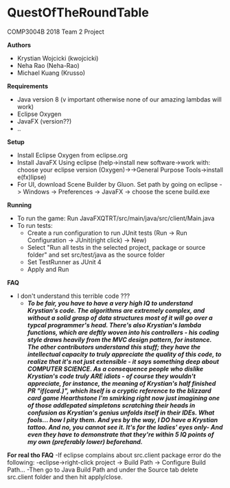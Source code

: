 # QuestOfTheRoundTable
COMP3004B 2018 Team 2 Project

**Authors**
- Krystian Wojcicki (kwojcicki)
- Neha Rao (Neha-Rao)
- Michael Kuang (Krusso)

**Requirements**
- Java version 8 (v important otherwise none of our amazing lambdas will work)
- Eclipse Oxygen
- JavaFX (version??)
- ..

**Setup**
- Install Eclipse Oxygen from eclipse.org
- Install JavaFX Using eclipse (help->install new software->work with: choose your eclipse version (Oxygen)->->General Purpose Tools->install e(fx)lipse)
- For UI, download Scene Builder by Gluon. Set path by going on eclipse -> Windows -> Preferences -> JavaFX -> choose the scene build.exe 

**Running**
- To run the game: Run JavaFXQTRT/src/main/java/src/client/Main.java
- To run tests:
  - Create a run configuration to run JUnit tests (Run -> Run Configuration -> JUnit(right click) -> New)
  - Select "Run all tests in the selected project, package or source folder" and set src/test/java as the source folder
  - Set TestRunner as JUnit 4
  - Apply and Run

**FAQ**
- I don't understand this terrible code ???
  - ***To be fair, you have to have a very high IQ to understand Krystian's code. The algorithms are extremely complex, and without a solid grasp of data structures most of it will go over a typcal programmer's head. There's also Krystian's lambda functions, which are deftly woven into his controllers - his coding style draws heavily from the MVC design pattern, for instance. The other contributors understand this stuff; they have the intellectual capacity to truly appreciate the quality of this code, to realize that it's not just extensible - it says something deep about COMPUTER SCIENCE. As a consequence people who dislike Krystian's code truly ARE idiots - of course they wouldn't appreciate, for instance, the meaning of Krystian's half finished PR "if(card.)", which itself is a cryptic reference to the blizzard card game Hearthstone I'm smirking right now just imagining one of those addlepated simpletons scratching their heads in confusion as Krystian's genius unfolds itself in their IDEs. What fools... how I pity them. And yes by the way, I DO have a Krystian tattoo. And no, you cannot see it. It's for the ladies' eyes only- And even they have to demonstrate that they're within 5 IQ points of my own (preferably lower) beforehand.***
  
 **For real tho FAQ**
 -If eclipse complains about src.client package error do the following:
  -eclipse->right-click project -> Build Path -> Configure Build Path...
    -Then go to Java Build Path and under the Source tab delete src.client folder and then hit apply/close.
